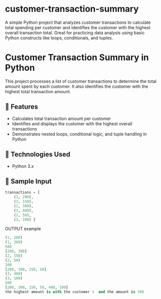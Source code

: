 # customer-transaction-summary
A simple Python project that analyzes customer transactions to calculate total spending per customer and identifies the customer with the highest overall transaction total. Great for practicing data analysis using basic Python constructs like loops, conditionals, and tuples.



# Customer Transaction Summary in Python

This project processes a list of customer transactions to determine the total amount spent by each customer. It also identifies the customer with the highest total transaction amount.

## 🔧 Features
- Calculates total transaction amount per customer
- Identifies and displays the customer with the highest overall transactions
- Demonstrates nested loops, conditional logic, and tuple handling in Python

## 🧠 Technologies Used
- Python 3.x

## 🧾 Sample Input
```python
transactions = [
    (1, 200),
    (2, 150),
    (1, 300),
    (3, 400),
    (2, 50),
    (3, 100) ]
```


OUTPUT example
```python
(1, 200)
(1, 300)
500
[200, 300]
(2, 150)
(2, 50)
200
[200, 300, 150, 50]
(3, 400)
(3, 100)
500
[200, 300, 150, 50, 400, 100]
the highest amount is with the customer 1  and the amount is 300
```
